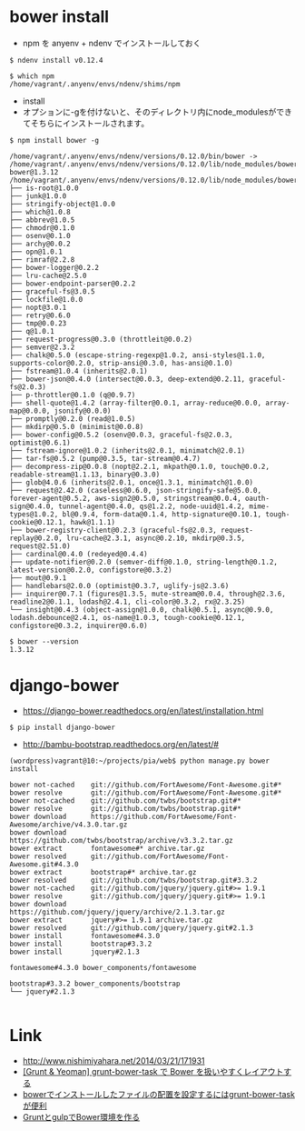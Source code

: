 # bower install

- npm を anyenv + ndenv でインストールしておく

~~~
$ ndenv install v0.12.4
~~~

~~~
$ which npm
/home/vagrant/.anyenv/envs/ndenv/shims/npm
~~~

- install
- オプションに-gを付けないと、そのディレクトリ内にnode_modulesができてそちらにインストールされます。


~~~
$ npm install bower -g

/home/vagrant/.anyenv/envs/ndenv/versions/0.12.0/bin/bower -> /home/vagrant/.anyenv/envs/ndenv/versions/0.12.0/lib/node_modules/bower/bin/bower
bower@1.3.12 /home/vagrant/.anyenv/envs/ndenv/versions/0.12.0/lib/node_modules/bower
├── is-root@1.0.0
├── junk@1.0.0
├── stringify-object@1.0.0
├── which@1.0.8
├── abbrev@1.0.5
├── chmodr@0.1.0
├── osenv@0.1.0
├── archy@0.0.2
├── opn@1.0.1
├── rimraf@2.2.8
├── bower-logger@0.2.2
├── lru-cache@2.5.0
├── bower-endpoint-parser@0.2.2
├── graceful-fs@3.0.5
├── lockfile@1.0.0
├── nopt@3.0.1
├── retry@0.6.0
├── tmp@0.0.23
├── q@1.0.1
├── request-progress@0.3.0 (throttleit@0.0.2)
├── semver@2.3.2
├── chalk@0.5.0 (escape-string-regexp@1.0.2, ansi-styles@1.1.0, supports-color@0.2.0, strip-ansi@0.3.0, has-ansi@0.1.0)
├── fstream@1.0.4 (inherits@2.0.1)
├── bower-json@0.4.0 (intersect@0.0.3, deep-extend@0.2.11, graceful-fs@2.0.3)
├── p-throttler@0.1.0 (q@0.9.7)
├── shell-quote@1.4.2 (array-filter@0.0.1, array-reduce@0.0.0, array-map@0.0.0, jsonify@0.0.0)
├── promptly@0.2.0 (read@1.0.5)
├── mkdirp@0.5.0 (minimist@0.0.8)
├── bower-config@0.5.2 (osenv@0.0.3, graceful-fs@2.0.3, optimist@0.6.1)
├── fstream-ignore@1.0.2 (inherits@2.0.1, minimatch@2.0.1)
├── tar-fs@0.5.2 (pump@0.3.5, tar-stream@0.4.7)
├── decompress-zip@0.0.8 (nopt@2.2.1, mkpath@0.1.0, touch@0.0.2, readable-stream@1.1.13, binary@0.3.0)
├── glob@4.0.6 (inherits@2.0.1, once@1.3.1, minimatch@1.0.0)
├── request@2.42.0 (caseless@0.6.0, json-stringify-safe@5.0.0, forever-agent@0.5.2, aws-sign2@0.5.0, stringstream@0.0.4, oauth-sign@0.4.0, tunnel-agent@0.4.0, qs@1.2.2, node-uuid@1.4.2, mime-types@1.0.2, bl@0.9.4, form-data@0.1.4, http-signature@0.10.1, tough-cookie@0.12.1, hawk@1.1.1)
├── bower-registry-client@0.2.3 (graceful-fs@2.0.3, request-replay@0.2.0, lru-cache@2.3.1, async@0.2.10, mkdirp@0.3.5, request@2.51.0)
├── cardinal@0.4.0 (redeyed@0.4.4)
├── update-notifier@0.2.0 (semver-diff@0.1.0, string-length@0.1.2, latest-version@0.2.0, configstore@0.3.2)
├── mout@0.9.1
├── handlebars@2.0.0 (optimist@0.3.7, uglify-js@2.3.6)
├── inquirer@0.7.1 (figures@1.3.5, mute-stream@0.0.4, through@2.3.6, readline2@0.1.1, lodash@2.4.1, cli-color@0.3.2, rx@2.3.25)
└── insight@0.4.3 (object-assign@1.0.0, chalk@0.5.1, async@0.9.0, lodash.debounce@2.4.1, os-name@1.0.3, tough-cookie@0.12.1, configstore@0.3.2, inquirer@0.6.0)

~~~

~~~
$ bower --version
1.3.12
~~~

# django-bower

- https://django-bower.readthedocs.org/en/latest/installation.html

~~~
$ pip install django-bower
~~~

- http://bambu-bootstrap.readthedocs.org/en/latest/#

~~~
(wordpress)vagrant@10:~/projects/pia/web$ python manage.py bower install

bower not-cached    git://github.com/FortAwesome/Font-Awesome.git#*
bower resolve       git://github.com/FortAwesome/Font-Awesome.git#*
bower not-cached    git://github.com/twbs/bootstrap.git#*
bower resolve       git://github.com/twbs/bootstrap.git#*
bower download      https://github.com/FortAwesome/Font-Awesome/archive/v4.3.0.tar.gz
bower download      https://github.com/twbs/bootstrap/archive/v3.3.2.tar.gz
bower extract       fontawesome#* archive.tar.gz
bower resolved      git://github.com/FortAwesome/Font-Awesome.git#4.3.0
bower extract       bootstrap#* archive.tar.gz
bower resolved      git://github.com/twbs/bootstrap.git#3.3.2
bower not-cached    git://github.com/jquery/jquery.git#>= 1.9.1
bower resolve       git://github.com/jquery/jquery.git#>= 1.9.1
bower download      https://github.com/jquery/jquery/archive/2.1.3.tar.gz
bower extract       jquery#>= 1.9.1 archive.tar.gz
bower resolved      git://github.com/jquery/jquery.git#2.1.3
bower install       fontawesome#4.3.0
bower install       bootstrap#3.3.2
bower install       jquery#2.1.3

fontawesome#4.3.0 bower_components/fontawesome

bootstrap#3.3.2 bower_components/bootstrap
└── jquery#2.1.3


~~~
# Link

- http://www.nishimiyahara.net/2014/03/21/171931
- [[Grunt & Yeoman] grunt-bower-task で Bower を扱いやすくレイアウトする](http://www.d-wood.com/blog/2013/11/11_5021.html)
- [bowerでインストールしたファイルの配置を設定するにはgrunt-bower-taskが便利](http://kyohei8.hatenablog.com/entry/2013/11/17/145316)
- [GruntとgulpでBower環境を作る](http://create-something.hatenadiary.jp/entry/2014/07/27/204633)
